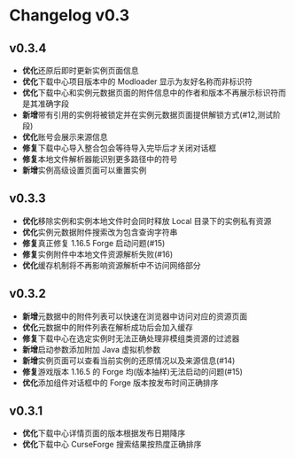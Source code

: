 # Changelog v0.3

## v0.3.4

- **优化**还原后即时更新实例页面信息
- **优化**下载中心项目版本中的 Modloader 显示为友好名称而非标识符
- **优化**下载中心和实例元数据页面的附件信息中的作者和版本不再展示标识符而是其准确字段
- **新增**带有引用的实例将被锁定并在实例元数据页面提供解锁方式(#12,测试阶段)
- **优化**账号会展示来源信息
- **修复**下载中心导入整合包会等待导入完毕后才关闭对话框
- **修复**本地文件解析器能识别更多路径中的符号
- **新增**实例高级设置页面可以重置实例

## v0.3.3

- **优化**移除实例和实例本地文件时会同时释放 Local 目录下的实例私有资源
- **优化**实例元数据附件搜索改为包含查询字符串
- **修复**真正修复 1.16.5 Forge 启动问题(#15)
- **修复**实例附件中本地文件资源解析失败(#16)
- **优化**缓存机制将不再影响资源解析中不访问网络部分

## v0.3.2

- **新增**元数据中的附件列表可以快速在浏览器中访问对应的资源页面
- **优化**元数据中的附件列表在解析成功后会加入缓存
- **修复**下载中心在选定实例时无法正确处理非模组类资源的过滤器
- **新增**启动参数添加附加 Java 虚拟机参数
- **新增**实例页面可以查看当前实例的还原情况以及来源信息(#14)
- **修复**游戏版本 1.16.5 的 Forge 均(版本抽样)无法启动的问题(#15)
- **优化**添加组件对话框中的 Forge 版本按发布时间正确排序

## v0.3.1

- **优化**下载中心详情页面的版本根据发布日期降序
- **优化**下载中心 CurseForge 搜索结果按热度正确排序